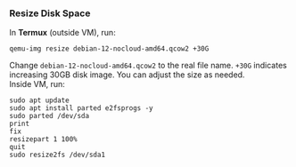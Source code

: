 <h3 id="resize-disk-space">Resize Disk Space</h3>
<p>In <strong>Termux</strong> (outside VM), run:</p>
<pre><code>qemu-img resize debian-12-nocloud-amd64.qcow2 +30G
</code></pre>
<p>Change <code>debian-12-nocloud-amd64.qcow2</code> to the real file name. <code>+30G</code> indicates increasing 30GB disk image. You can adjust the size as needed.<br />
Inside VM, run:</p>
<pre><code>sudo apt update
sudo apt install parted e2fsprogs -y
sudo parted /dev/sda
print
fix
resizepart 1 100%
quit
sudo resize2fs /dev/sda1
</code></pre>
